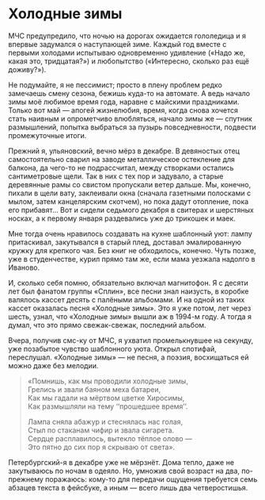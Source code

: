 
# Холодные зимы

МЧС предупредило, что ночью на дорогах ожидается гололедица и я впервые задумался о наступающей зиме. Каждый год вместе с первыми холодами испытываю одновременно удивление («Надо же, какая это, тридцатая?») и любопытство («Интересно, сколько раз ещё доживу?»).

Не подумайте, я не пессимист; просто в плену проблем редко замечаешь смену сезона, бежишь куда-то на автомате. А ведь начало зимы моё любимое время года, наравне с майскими праздниками. Только вот май — апогей жизнелюбия, время, когда снова хочется стать наивным и опрометчиво влюбляться, начало зимы же — спутник размышлений, попытка выбраться за пузырь повседневности, подвести промежуточные итоги.

Прежний я, ульяновский, вечно мёрз в декабре. В девяностых отец самостоятельно сварил на заводе металлическое остекление для балкона, да чего-то не подрассчитал, между створками остались сантиметровые щели. Так в них с тех пор и задувало, а старые деревянные рамы со свистом пропускали ветер дальше. Мы, конечно, пихали в щели вату, заклеивали окна (сначала газетными полосками с мылом, затем канцелярским скотчем), но пока дадут отопление, пока его прибавят… Вот и сидели седьмого декабря в свитерах и шерстяных носках, а к первому января раздевались уже до трикошек и маек.

Мне тогда очень нравилось создавать на кухне шаблонный уют: лампу притаскивал, закутывался в старый плед, доставал эмалированную кружку для крепкого чая. Без книг не обходилось, конечно. Чуть позже, уже в студенчестве, курил прямо там же, если мама уезжала надолго в Иваново.

И, сколько себя помню, обязательно включал магнитофон. Я с десяти лет был фанатом группы «Сплин», все песни знал наизусть, в коробке валялось кассет десять с палёными альбомами. И на одной из таких кассет оказалась песня «Холодные зимы». Это я уже потом, лет через шесть, узнал, что «Холодные зимы» вышли аж в 1994-м году. А тогда я думал, что это прямо свежак-свежак, последний альбом.

Вчера, получив смс-ку от МЧС, я ухватил промелькнувшее на секунду, уже позабытое чувство шаблонного уюта. Открыл спотифай, переслушал. «Холодные зимы» — не песня, а поэзия, восхищаться ей можно даже без мелодии.

> «Помнишь, как мы проводили холодные зимы,  
> Грелись и звали баяном меха батареи,  
> Как мы гадали на мёртвом цветке Хиросимы,  
> Как размышляли на тему ‘‘прошедшее время’’.  
> 
> Лампа сняла абажур и стеснялась нас голая,  
> Стыл по стаканам чифир и звала сигарета.  
> Сердце расплавилось, вытекло тёплое олово —  
> Это пятно до сих пор я скрываю от света».  
> 
Петербургский-я в декабре уже не мёрзнёт. Дома тепло, даже не закутываюсь по ночам в одеяло. Но, умножив свой возраст на два, по-прежнему поражаюсь: кому-то для передачи ощущения требуется семь абзацев текста в фейсбуке, а иным — всего лишь два четверостишья.